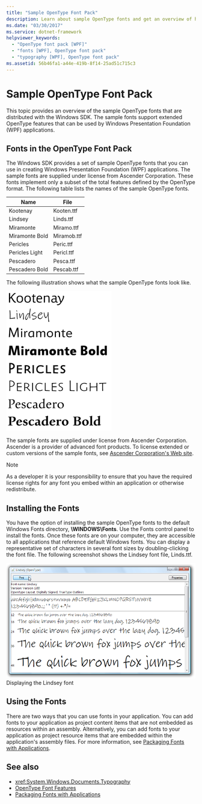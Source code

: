 ```yaml
---
title: "Sample OpenType Font Pack"
description: Learn about sample OpenType fonts and get an overview of how they are distributed with the Windows SDK.
ms.date: "03/30/2017"
ms.service: dotnet-framework
helpviewer_keywords: 
  - "OpenType font pack [WPF]"
  - "fonts [WPF], OpenType font pack"
  - "typography [WPF], OpenType font pack"
ms.assetid: 56b46fa1-a44e-419b-8f14-25ad51c715c3
---
```

# Sample OpenType Font Pack

This topic provides an overview of the sample OpenType fonts that are distributed with the Windows SDK. The sample fonts support extended OpenType features that can be used by Windows Presentation Foundation (WPF) applications.

<a name="overview"></a>

## Fonts in the OpenType Font Pack

The Windows SDK provides a set of sample OpenType fonts that you can use in creating Windows Presentation Foundation (WPF) applications. The sample fonts are supplied under license from Ascender Corporation. These fonts implement only a subset of the total features defined by the OpenType format. The following table lists the names of the sample OpenType fonts.

|**Name**|**File**|
|--------------|--------------|
|Kootenay|Kooten.ttf|
|Lindsey|Linds.ttf|
|Miramonte|Miramo.ttf|
|Miramonte Bold|Miramob.ttf|
|Pericles|Peric.ttf|
|Pericles Light|Pericl.ttf|
|Pescadero|Pesca.ttf|
|Pescadero Bold|Pescab.ttf|

The following illustration shows what the sample OpenType fonts look like.

![List of font names in sample font pack](./media/sample-opentype-font-pack/font-names-sample-pack.gif)

The sample fonts are supplied under license from Ascender Corporation. Ascender is a provider of advanced font products. To license extended or custom versions of the sample fonts, see [Ascender Corporation's Web site](https://www.monotype.com/).

> [!NOTE]
> As a developer it is your responsibility to ensure that you have the required license rights for any font you embed within an application or otherwise redistribute.

<a name="installing_the_fonts"></a>

## Installing the Fonts

You have the option of installing the sample OpenType fonts to the default Windows Fonts directory, **\WINDOWS\Fonts**. Use the Fonts control panel to install the fonts. Once these fonts are on your computer, they are accessible to all applications that reference default Windows fonts. You can display a representative set of characters in several font sizes by doubling-clicking the font file. The following screenshot shows the Lindsey font file, Linds.ttf.

![Lindsey font &#40;OpenType&#41;](./media/typographyinwpf-04.png "TypographyInWPF_04")\
Displaying the Lindsey font

<a name="using_the_fonts"></a>

## Using the Fonts

There are two ways that you can use fonts in your application. You can add fonts to your application as project content items that are not embedded as resources within an assembly. Alternatively, you can add fonts to your application as project resource items that are embedded within the application's assembly files. For more information, see [Packaging Fonts with Applications](packaging-fonts-with-applications.md).

## See also

- <xref:System.Windows.Documents.Typography>
- [OpenType Font Features](opentype-font-features.md)
- [Packaging Fonts with Applications](packaging-fonts-with-applications.md)
